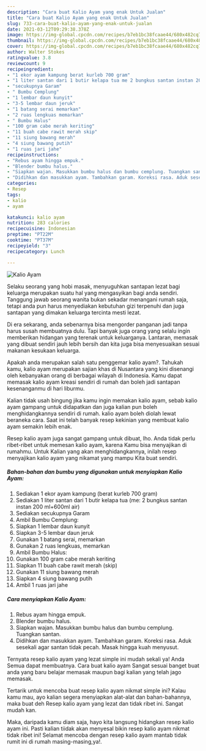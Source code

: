 ```yaml
---
description: "Cara buat Kalio Ayam yang enak Untuk Jualan"
title: "Cara buat Kalio Ayam yang enak Untuk Jualan"
slug: 733-cara-buat-kalio-ayam-yang-enak-untuk-jualan
date: 2021-03-12T09:29:38.378Z
image: https://img-global.cpcdn.com/recipes/b7eb1bc38fcaae44/680x482cq70/kalio-ayam-foto-resep-utama.jpg
thumbnail: https://img-global.cpcdn.com/recipes/b7eb1bc38fcaae44/680x482cq70/kalio-ayam-foto-resep-utama.jpg
cover: https://img-global.cpcdn.com/recipes/b7eb1bc38fcaae44/680x482cq70/kalio-ayam-foto-resep-utama.jpg
author: Walter Stokes
ratingvalue: 3.8
reviewcount: 9
recipeingredient:
- "1 ekor ayam kampung berat kurleb 700 gram"
- "1 liter santan dari 1 butir kelapa tua me 2 bungkus santan instan 200 ml600ml air"
- "secukupnya Garam"
- " Bumbu Cemplung"
- "1 lembar daun kunyit"
- "3-5 lembar daun jeruk"
- "1 batang serai memarkan"
- "2 ruas lengkuas memarkan"
- " Bumbu Halus"
- "100 gram cabe merah keriting"
- "11 buah cabe rawit merah skip"
- "11 siung bawang merah"
- "4 siung bawang putih"
- "1 ruas jari jahe"
recipeinstructions:
- "Rebus ayam hingga empuk."
- "Blender bumbu halus."
- "Siapkan wajan. Masukkan bumbu halus dan bumbu cemplung. Tuangkan santan."
- "Didihkan dan masukkan ayam. Tambahkan garam. Koreksi rasa. Aduk sesekali agar santan tidak pecah. Masak hingga kuah menyusut."
categories:
- Resep
tags:
- kalio
- ayam

katakunci: kalio ayam 
nutrition: 283 calories
recipecuisine: Indonesian
preptime: "PT22M"
cooktime: "PT37M"
recipeyield: "3"
recipecategory: Lunch

---
```



![Kalio Ayam](https://img-global.cpcdn.com/recipes/b7eb1bc38fcaae44/680x482cq70/kalio-ayam-foto-resep-utama.jpg)

Selaku seorang yang hobi masak, menyuguhkan santapan lezat bagi keluarga merupakan suatu hal yang mengasyikan bagi anda sendiri. Tanggung jawab seorang  wanita bukan sekadar menangani rumah saja, tetapi anda pun harus menyediakan kebutuhan gizi terpenuhi dan juga santapan yang dimakan keluarga tercinta mesti lezat.

Di era  sekarang, anda sebenarnya bisa mengorder panganan jadi tanpa harus susah membuatnya dulu. Tapi banyak juga orang yang selalu ingin memberikan hidangan yang terenak untuk keluarganya. Lantaran, memasak yang dibuat sendiri jauh lebih bersih dan kita juga bisa menyesuaikan sesuai makanan kesukaan keluarga. 



Apakah anda merupakan salah satu penggemar kalio ayam?. Tahukah kamu, kalio ayam merupakan sajian khas di Nusantara yang kini disenangi oleh kebanyakan orang di berbagai wilayah di Indonesia. Kamu dapat memasak kalio ayam kreasi sendiri di rumah dan boleh jadi santapan kesenanganmu di hari liburmu.

Kalian tidak usah bingung jika kamu ingin memakan kalio ayam, sebab kalio ayam gampang untuk didapatkan dan juga kalian pun boleh menghidangkannya sendiri di rumah. kalio ayam boleh diolah lewat beraneka cara. Saat ini telah banyak resep kekinian yang membuat kalio ayam semakin lebih enak.

Resep kalio ayam juga sangat gampang untuk dibuat, lho. Anda tidak perlu ribet-ribet untuk memesan kalio ayam, karena Kamu bisa menyajikan di rumahmu. Untuk Kalian yang akan menghidangkannya, inilah resep menyajikan kalio ayam yang nikamat yang mampu Kita buat sendiri.

<!--inarticleads1-->

##### Bahan-bahan dan bumbu yang digunakan untuk menyiapkan Kalio Ayam:

1. Sediakan 1 ekor ayam kampung (berat kurleb 700 gram)
1. Sediakan 1 liter santan dari 1 butir kelapa tua (me: 2 bungkus santan instan 200 ml+600ml air)
1. Sediakan secukupnya Garam
1. Ambil  Bumbu Cemplung:
1. Siapkan 1 lembar daun kunyit
1. Siapkan 3-5 lembar daun jeruk
1. Gunakan 1 batang serai, memarkan
1. Gunakan 2 ruas lengkuas, memarkan
1. Ambil  Bumbu Halus:
1. Gunakan 100 gram cabe merah keriting
1. Siapkan 11 buah cabe rawit merah (skip)
1. Gunakan 11 siung bawang merah
1. Siapkan 4 siung bawang putih
1. Ambil 1 ruas jari jahe




<!--inarticleads2-->

##### Cara menyiapkan Kalio Ayam:

1. Rebus ayam hingga empuk.
1. Blender bumbu halus.
1. Siapkan wajan. Masukkan bumbu halus dan bumbu cemplung. Tuangkan santan.
1. Didihkan dan masukkan ayam. Tambahkan garam. Koreksi rasa. Aduk sesekali agar santan tidak pecah. Masak hingga kuah menyusut.




Ternyata resep kalio ayam yang lezat simple ini mudah sekali ya! Anda Semua dapat membuatnya. Cara buat kalio ayam Sangat sesuai banget buat anda yang baru belajar memasak maupun bagi kalian yang telah jago memasak.

Tertarik untuk mencoba buat resep kalio ayam nikmat simple ini? Kalau kamu mau, ayo kalian segera menyiapkan alat-alat dan bahan-bahannya, maka buat deh Resep kalio ayam yang lezat dan tidak ribet ini. Sangat mudah kan. 

Maka, daripada kamu diam saja, hayo kita langsung hidangkan resep kalio ayam ini. Pasti kalian tiidak akan menyesal bikin resep kalio ayam nikmat tidak ribet ini! Selamat mencoba dengan resep kalio ayam mantab tidak rumit ini di rumah masing-masing,ya!.

